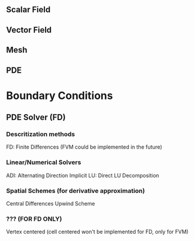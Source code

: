 ## Scalar Field

## Vector Field

## Mesh

## PDE

# Boundary Conditions

## PDE Solver (FD)

### Descritization methods
FD: Finite Differences
(FVM could be implemented in the future)

### Linear/Numerical Solvers
ADI: Alternating Direction Implicit
LU: Direct LU Decomposition

### Spatial Schemes (for derivative approximation)
Central Differences
Upwind Scheme

### ???  (FOR FD ONLY)
Vertex centered 
(cell centered won't be implemented for FD, only for FVM)
